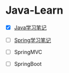 # Java-Learn

- [X] [Java学习笔记](https://github.com/ZP-AlwaysWin/Java-Learn/tree/master/java%E5%AD%A6%E4%B9%A0%E7%AC%94%E8%AE%B0) 
- [ ] [Spring学习笔记](https://github.com/ZP-AlwaysWin/Java-Learn/tree/master/Spring%E5%AD%A6%E4%B9%A0%E7%AC%94%E8%AE%B0)
- [ ] SpringMVC
- [ ] SpringBoot

